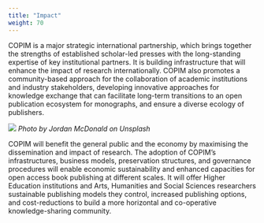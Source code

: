 ```yaml
---
title: "Impact"
weight: 70
---
```


COPIM is a major strategic international partnership, which brings together the strengths of established scholar-led presses with the long-standing expertise of key institutional partners. It is building infrastructure that will enhance the impact of research internationally. COPIM also promotes a community-based approach for the collaboration of academic institutions and industry stakeholders, developing innovative approaches for knowledge exchange that can facilitate long-term transitions to an open publication ecosystem for monographs, and ensure a diverse ecology of publishers.

![](/images/jordan-mcdonald-vkx0kgKx9VA-unsplash-cropped.jpg)
*Photo by Jordan McDonald on Unsplash*

COPIM will benefit the general public and the economy by maximising the dissemination and impact of research. The adoption of COPIM’s infrastructures, business models, preservation structures, and governance procedures will enable economic sustainability and enhanced capacities for open access book publishing at different scales. It will offer Higher Education institutions and Arts, Humanities and Social Sciences researchers sustainable publishing models they control, increased publishing options, and cost-reductions to build a more horizontal and co-operative knowledge-sharing community.
